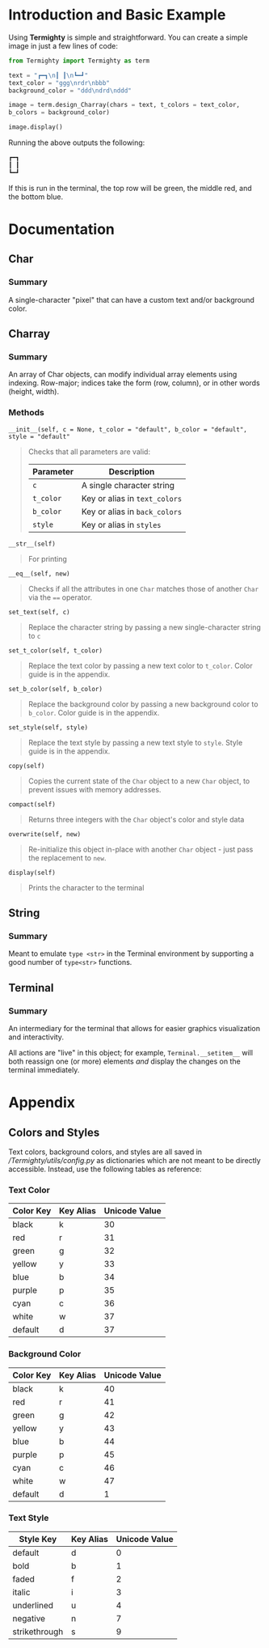 # Introduction and Basic Example

Using **Termighty** is simple and straightforward.  You can create a simple image in just a few lines of code:

  ```python
  from Termighty import Termighty as term

  text = "┏━┓\n┃ ┃\n┗━┛"
  text_color = "ggg\nrdr\nbbb"
  background_color = "ddd\ndrd\nddd"

  image = term.design_Charray(chars = text, t_colors = text_color,
  b_colors = background_color)

  image.display()
  ```

Running the above outputs the following:
  ```python
  ┏━┓
  ┃ ┃
  ┗━┛
  ```
If this is run in the terminal, the top row will be green, the middle red, and the bottom blue.

# Documentation

## Char
### Summary
A single-character "pixel" that can have a custom text and/or background color.

## Charray
### Summary
An array of Char objects, can modify individual array elements using indexing.  Row-major; indices take the form (row, column), or in other words (height, width).
### Methods

`__init__(self, c = None, t_color = "default", b_color = "default", style = "default"`
> Checks that all parameters are valid:
>
> |Parameter| Description|
> |---|---|
> |`c`|           A single character string|
> |`t_color`|     Key or alias in `text_colors`|
> |`b_color`|     Key or alias in `back_colors`|
> |`style`|       Key or alias in `styles`|

`__str__(self)`

> For printing

`__eq__(self, new)`

> Checks if all the attributes in one `Char` matches those of another `Char` via the `==` operator.

`set_text(self, c)`

> Replace the character string by passing a new single-character string to `c`

`set_t_color(self, t_color)`

> Replace the text color by passing a new text color to `t_color`.  Color guide is in the appendix.

`set_b_color(self, b_color)`

> Replace the background color by passing a new background color to `b_color`.  Color guide is in the appendix.

`set_style(self, style)`

> Replace the text style by passing a new text style to `style`.  Style guide is in the appendix.

`copy(self)`

> Copies the current state of the `Char` object to a new `Char` object, to prevent issues with memory addresses.

`compact(self)`

> Returns three integers with the `Char` object's color and style data

`overwrite(self, new)`

> Re-initialize this object in-place with another `Char` object - just pass the replacement to `new`.

`display(self)`

> Prints the character to the terminal

## String
### Summary
Meant to emulate `type <str>` in the Terminal environment by supporting a good number of `type<str>` functions.

## Terminal
### Summary
An intermediary for the terminal that allows for easier graphics visualization and interactivity.

All actions are "live" in this object; for example, `Terminal.__setitem__` will both reassign one (or more) elements *and* display the changes on the terminal immediately.

# Appendix

## Colors and Styles

Text colors, background colors, and styles are all saved in */Termighty/utils/config.py* as dictionaries which are not meant to be directly accessible.  Instead, use the following tables as reference:
### Text Color

|Color Key|Key Alias|Unicode Value|
|---|---|---|
|black|k|30|
|red|r|31|
|green|g|32|
|yellow|y|33|
|blue|b|34|
|purple|p|35|
|cyan|c|36|
|white|w|37|
|default|d|37|

### Background Color

|Color Key|Key Alias|Unicode Value|
|---|---|---|
|black|k|40|
|red|r|41|
|green|g|42|
|yellow|y|43|
|blue|b|44|
|purple|p|45|
|cyan|c|46|
|white|w|47|
|default|d|1|

### Text Style

|Style Key|Key Alias|Unicode Value|
|---|---|---|
|default|d|0|
|bold|b|1|
|faded|f|2|
|italic|i|3|
|underlined|u|4|
|negative|n|7|
|strikethrough|s|9|

